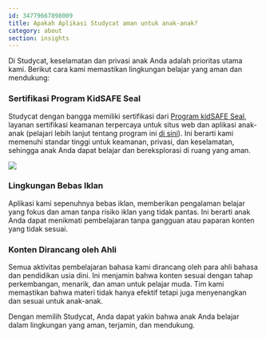 ```yaml
---
id: 34779667898009
title: Apakah Aplikasi Studycat aman untuk anak-anak?
category: about
section: insights
---
```

Di Studycat, keselamatan dan privasi anak Anda adalah prioritas utama kami. Berikut cara kami memastikan lingkungan belajar yang aman dan mendukung:

### Sertifikasi Program KidSAFE Seal

Studycat dengan bangga memiliki sertifikasi dari [Program kidSAFE Seal](https://www.kidsafeseal.com/certifiedproducts/studycat_fun_appseries.html), layanan sertifikasi keamanan terpercaya untuk situs web dan aplikasi anak-anak (pelajari lebih lanjut tentang program ini [di sini](https://www.kidsafeseal.com/aboutourprogram.html)). Ini berarti kami memenuhi standar tinggi untuk keamanan, privasi, dan keselamatan, sehingga anak Anda dapat belajar dan bereksplorasi di ruang yang aman.

![](https://help.studycat.com/hc/article_attachments/34779667893401)

### Lingkungan Bebas Iklan

Aplikasi kami sepenuhnya bebas iklan, memberikan pengalaman belajar yang fokus dan aman tanpa risiko iklan yang tidak pantas. Ini berarti anak Anda dapat menikmati pembelajaran tanpa gangguan atau paparan konten yang tidak sesuai.

### Konten Dirancang oleh Ahli

Semua aktivitas pembelajaran bahasa kami dirancang oleh para ahli bahasa dan pendidikan usia dini. Ini menjamin bahwa konten sesuai dengan tahap perkembangan, menarik, dan aman untuk pelajar muda. Tim kami memastikan bahwa materi tidak hanya efektif tetapi juga menyenangkan dan sesuai untuk anak-anak.

Dengan memilih Studycat, Anda dapat yakin bahwa anak Anda belajar dalam lingkungan yang aman, terjamin, dan mendukung.

